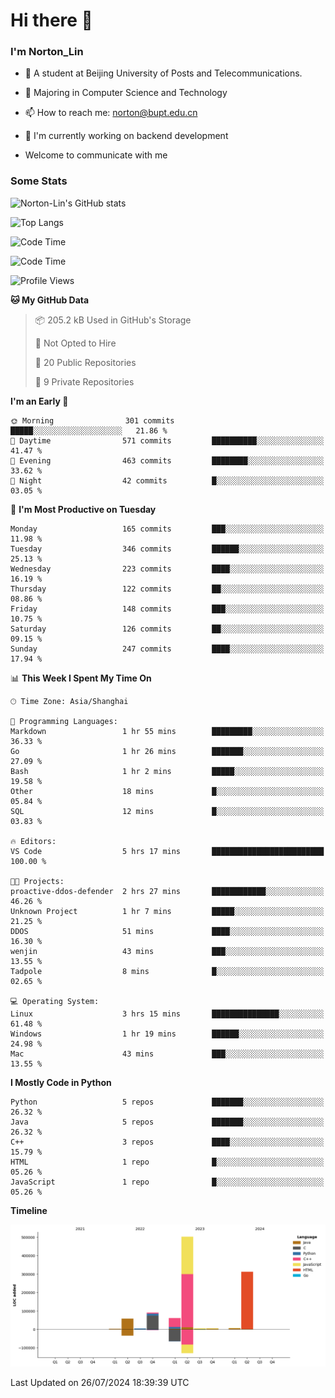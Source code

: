 
# Hi there 👋

### I'm Norton_Lin
- 🏫 A student at Beijing University of Posts and Telecommunications.
- 🌱 Majoring in Computer Science and Technology
- 📫 How to reach me: norton@bupt.edu.cn
- 🌱 I'm currently working on backend development

- Welcome to communicate with me

### Some Stats
![Norton-Lin's GitHub stats](https://github-readme-stats.vercel.app/api?username=Norton-Lin&count_private=true&show_icons=true&theme=radical)

![Top Langs](https://github-readme-stats.vercel.app/api/top-langs/?username=Norton-Lin&langs_count=10&layout=compact)

![Code Time](https://github-readme-stats.vercel.app/api/wakatime?username=Norton_Lin)

<!--START_SECTION:waka-->
![Code Time](http://img.shields.io/badge/Code%20Time-745%20hrs%2016%20mins-blue)

![Profile Views](http://img.shields.io/badge/Profile%20Views-0-blue)

**🐱 My GitHub Data** 

> 📦 205.2 kB Used in GitHub's Storage 
 > 
> 🚫 Not Opted to Hire
 > 
> 📜 20 Public Repositories 
 > 
> 🔑 9 Private Repositories 
 > 
**I'm an Early 🐤** 

```text
🌞 Morning                301 commits         █████░░░░░░░░░░░░░░░░░░░░   21.86 % 
🌆 Daytime                571 commits         ██████████░░░░░░░░░░░░░░░   41.47 % 
🌃 Evening                463 commits         ████████░░░░░░░░░░░░░░░░░   33.62 % 
🌙 Night                  42 commits          █░░░░░░░░░░░░░░░░░░░░░░░░   03.05 % 
```
📅 **I'm Most Productive on Tuesday** 

```text
Monday                   165 commits         ███░░░░░░░░░░░░░░░░░░░░░░   11.98 % 
Tuesday                  346 commits         ██████░░░░░░░░░░░░░░░░░░░   25.13 % 
Wednesday                223 commits         ████░░░░░░░░░░░░░░░░░░░░░   16.19 % 
Thursday                 122 commits         ██░░░░░░░░░░░░░░░░░░░░░░░   08.86 % 
Friday                   148 commits         ███░░░░░░░░░░░░░░░░░░░░░░   10.75 % 
Saturday                 126 commits         ██░░░░░░░░░░░░░░░░░░░░░░░   09.15 % 
Sunday                   247 commits         ████░░░░░░░░░░░░░░░░░░░░░   17.94 % 
```


📊 **This Week I Spent My Time On** 

```text
🕑︎ Time Zone: Asia/Shanghai

💬 Programming Languages: 
Markdown                 1 hr 55 mins        █████████░░░░░░░░░░░░░░░░   36.33 % 
Go                       1 hr 26 mins        ███████░░░░░░░░░░░░░░░░░░   27.09 % 
Bash                     1 hr 2 mins         █████░░░░░░░░░░░░░░░░░░░░   19.58 % 
Other                    18 mins             █░░░░░░░░░░░░░░░░░░░░░░░░   05.84 % 
SQL                      12 mins             █░░░░░░░░░░░░░░░░░░░░░░░░   03.83 % 

🔥 Editors: 
VS Code                  5 hrs 17 mins       █████████████████████████   100.00 % 

🐱‍💻 Projects: 
proactive-ddos-defender  2 hrs 27 mins       ████████████░░░░░░░░░░░░░   46.26 % 
Unknown Project          1 hr 7 mins         █████░░░░░░░░░░░░░░░░░░░░   21.25 % 
DDOS                     51 mins             ████░░░░░░░░░░░░░░░░░░░░░   16.30 % 
wenjin                   43 mins             ███░░░░░░░░░░░░░░░░░░░░░░   13.55 % 
Tadpole                  8 mins              █░░░░░░░░░░░░░░░░░░░░░░░░   02.65 % 

💻 Operating System: 
Linux                    3 hrs 15 mins       ███████████████░░░░░░░░░░   61.48 % 
Windows                  1 hr 19 mins        ██████░░░░░░░░░░░░░░░░░░░   24.98 % 
Mac                      43 mins             ███░░░░░░░░░░░░░░░░░░░░░░   13.55 % 
```

**I Mostly Code in Python** 

```text
Python                   5 repos             ███████░░░░░░░░░░░░░░░░░░   26.32 % 
Java                     5 repos             ███████░░░░░░░░░░░░░░░░░░   26.32 % 
C++                      3 repos             ████░░░░░░░░░░░░░░░░░░░░░   15.79 % 
HTML                     1 repo              █░░░░░░░░░░░░░░░░░░░░░░░░   05.26 % 
JavaScript               1 repo              █░░░░░░░░░░░░░░░░░░░░░░░░   05.26 % 
```



**Timeline**

![Lines of Code chart](https://raw.githubusercontent.com/Norton-Lin/Norton-Lin/main/assets/bar_graph.png)


 Last Updated on 26/07/2024 18:39:39 UTC
<!--END_SECTION:waka-->
